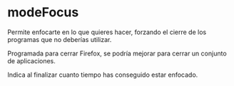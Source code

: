 # modeFocus
Permite enfocarte en lo que quieres hacer, forzando el cierre de los programas que no deberías utilizar.

Programada para cerrar Firefox, se podría mejorar para cerrar un conjunto de aplicaciones.

Indica al finalizar cuanto tiempo has conseguido estar enfocado.
